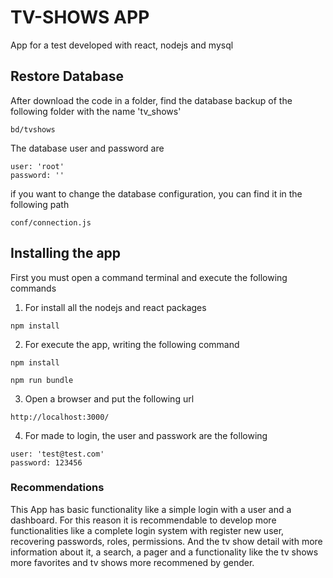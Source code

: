# TV-SHOWS APP
App for a test developed with react, nodejs and mysql

## Restore Database
After download the code in a folder, find the database backup of the following folder with the name 'tv_shows'

```
bd/tvshows
```
The database user and password are

```
user: 'root'
password: ''
```

if you want to change the database configuration, you can find it in the following path
```
conf/connection.js
```

## Installing the app
First you must open a command terminal and execute the following commands

1) For install all the nodejs and react packages

```
npm install
```

2) For execute the app, writing the following command

```
npm install
```

```
npm run bundle
```

3) Open a browser and put the following url

```
http://localhost:3000/
```

4) For made to login, the user and passwork are the following

```
user: 'test@test.com'
password: 123456
```

### Recommendations
This App has basic functionality like a simple login with a user and a dashboard. For this reason it is recommendable to develop more functionalities like a complete login system with register new user, recovering passwords, roles, permissions. And the tv show detail with more information about it, a search, a pager and a functionality like the tv shows more favorites and tv shows more recommened by gender.